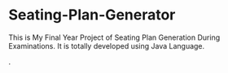 # Seating-Plan-Generator

This is My Final Year Project of Seating Plan Generation During Examinations. It is totally developed using Java Language.


















































































































.






































